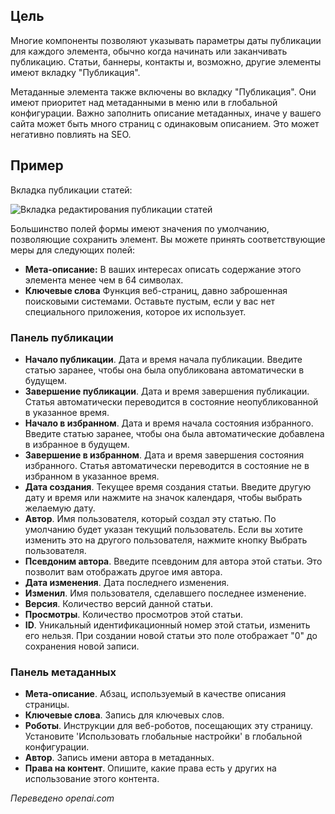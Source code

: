 <!-- Filename: Help4.x:Edit_Publishing / Display title: Редактировать публикацию  -->

## Цель

Многие компоненты позволяют указывать параметры даты публикации для каждого элемента, обычно когда начинать или заканчивать публикацию. Статьи, баннеры, контакты и, возможно, другие элементы имеют вкладку "Публикация". 

Метаданные элемента также включены во вкладку "Публикация". Они имеют приоритет над метаданными в меню или в глобальной конфигурации. Важно заполнить описание метаданных, иначе у вашего сайта может быть много страниц с одинаковым описанием. Это может негативно повлиять на SEO.

## Пример

Вкладка публикации статей:

![Вкладка редактирования публикации статей](../../../ru/images/common-elements/articles-edit-publishing-tab.png)

Большинство полей формы имеют значения по умолчанию, позволяющие сохранить элемент. Вы можете принять соответствующие меры для следующих полей:

- **Мета-описание:** В ваших интересах описать содержание этого элемента менее чем в 64 символах.
- **Ключевые слова** Функция веб-страниц, давно заброшенная поисковыми системами. Оставьте пустым, если у вас нет специального приложения, которое их использует.

### Панель публикации

- **Начало публикации**. Дата и время начала публикации. Введите статью заранее, чтобы она была опубликована автоматически в будущем.
- **Завершение публикации**. Дата и время завершения публикации. Статья автоматически переводится в состояние неопубликованной в указанное время.
- **Начало в избранном**. Дата и время начала состояния избранного. Введите статью заранее, чтобы она была автоматические добавлена в избранное в будущем.
- **Завершение в избранном**. Дата и время завершения состояния избранного. Статья автоматически переводится в состояние не в избранном в указанное время.
- **Дата создания**. Текущее время создания статьи. Введите другую дату и время или нажмите на значок календаря, чтобы выбрать желаемую дату.
- **Автор**. Имя пользователя, который создал эту статью. По умолчанию будет указан текущий пользователь. Если вы хотите изменить это на другого пользователя, нажмите кнопку Выбрать пользователя.
- **Псевдоним автора**. Введите псевдоним для автора этой статьи. Это позволит вам отображать другое имя автора.
- **Дата изменения**. Дата последнего изменения.
- **Изменил**. Имя пользователя, сделавшего последнее изменение.
- **Версия**. Количество версий данной статьи.
- **Просмотры**. Количество просмотров этой статьи.
- **ID**. Уникальный идентификационный номер этой статьи, изменить его нельзя. При создании новой статьи это поле отображает "0" до сохранения новой записи.

### Панель метаданных

- **Мета-описание**. Абзац, используемый в качестве описания страницы.
- **Ключевые слова**. Запись для ключевых слов.
- **Роботы**. Инструкции для веб-роботов, посещающих эту страницу. Установите 'Использовать глобальные настройки' в глобальной конфигурации.
- **Автор**. Запись имени автора в метаданных.
- **Права на контент**. Опишите, какие права есть у других на использование этого контента.

*Переведено openai.com*

